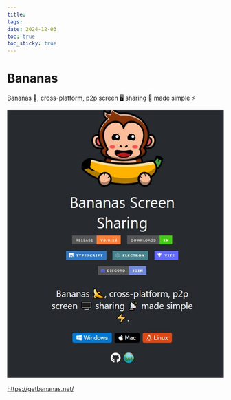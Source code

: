 ```yaml
---
title: 
tags: 
date: 2024-12-03
toc: true
toc_sticky: true
---
```



# Bananas


Bananas 🍌, cross-platform, p2p screen 🖥️ sharing 📡 made simple ⚡


![](../_asset/2024-11-28-bananas_image_1.jpeg)


<https://getbananas.net/>